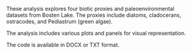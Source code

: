 These analysis explores four biotic proxies and paleoenvironmental datasets from Bosten Lake. The proxies include diatoms, cladocerans, ostracodes, and Pediastrum (green algae).

The analysis includes various plots and panels for visual representation.

The code is available in DOCX or TXT format.
